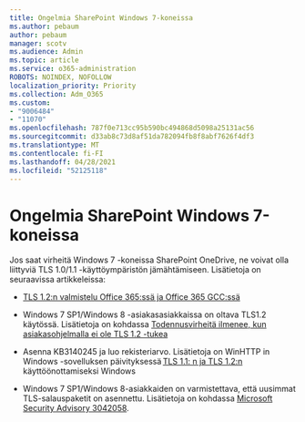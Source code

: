 ```yaml
---
title: Ongelmia SharePoint Windows 7-koneissa
ms.author: pebaum
author: pebaum
manager: scotv
ms.audience: Admin
ms.topic: article
ms.service: o365-administration
ROBOTS: NOINDEX, NOFOLLOW
localization_priority: Priority
ms.collection: Adm_O365
ms.custom:
- "9006484"
- "11070"
ms.openlocfilehash: 787f0e713cc95b590bc494868d5098a25131ac56
ms.sourcegitcommit: d33ab8c73d8af51da782094fb8f8abf7626f4df3
ms.translationtype: MT
ms.contentlocale: fi-FI
ms.lasthandoff: 04/28/2021
ms.locfileid: "52125118"
---
```

# <a name="issues-with-sharepoint-on-windows-7-machines"></a>Ongelmia SharePoint Windows 7-koneissa

Jos saat virheitä Windows 7 -koneissa SharePoint OneDrive, ne voivat olla liittyviä TLS 1.0/1.1 -käyttöympäristön jämähtämiseen. Lisätietoja on seuraavissa artikkeleissa:

- [TLS 1.2:n valmistelu Office 365:ssä ja Office 365 GCC:ssä](https://docs.microsoft.com/microsoft-365/compliance/prepare-tls-1.2-in-office-365)

- Windows 7 SP1/Windows 8 -asiakasasiakkaissa on oltava TLS1.2 käytössä. Lisätietoja on kohdassa [Todennusvirheitä ilmenee, kun asiakasohjelmalla ei ole TLS 1.2 -tukea](https://review.docs.microsoft.com/sharepoint/troubleshoot/administration/authentication-errors-tls12-support)

- Asenna KB3140245 ja luo rekisteriarvo. Lisätietoja on WinHTTP in Windows -sovelluksen päivityksessä [TLS 1.1: n ja TLS 1.2:n](https://support.microsoft.com/topic/update-to-enable-tls-1-1-and-tls-1-2-as-default-secure-protocols-in-winhttp-in-windows-c4bd73d2-31d7-761e-0178-11268bb10392) käyttöönottamiseksi Windows

- Windows 7 SP1/Windows 8-asiakkaiden on varmistettava, että uusimmat TLS-salauspaketit on asennettu. Lisätietoja on kohdassa [Microsoft Security Advisory 3042058](https://docs.microsoft.com/security-updates/SecurityAdvisories/2015/3042058). 



